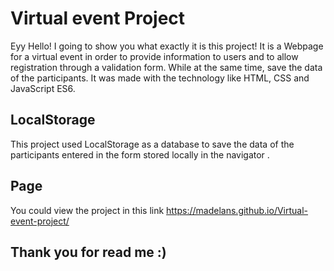 # Virtual event Project
Eyy Hello! I going to show you what exactly it is this project!
It is a Webpage for a virtual event in order to provide information to users and to allow registration through a validation form. While at the same time, save the data of the participants. It was made with the technology like HTML, CSS and JavaScript ES6.

## LocalStorage
This project used LocalStorage as a database to save the data of the participants entered in the form stored locally in the navigator .

## Page 
You could view the project in this link https://madelans.github.io/Virtual-event-project/

## Thank you for read me :)
